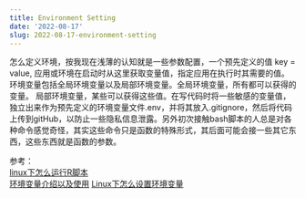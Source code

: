 ```yaml
---
title: Environment Setting
date: '2022-08-17'
slug: 2022-08-17-environment-setting
---
```


怎么定义环境，按我现在浅薄的认知就是一些参数配置，一个预先定义的值 key = value, 应用或环境在启动时从这里获取变量值，指定应用在执行时其需要的值。环境变量包括全局环境变量以及局部环境变量。全局环境变量，所有都可以获得的变量。 局部环境变量，某些可以获得这些值。在写代码时将一些敏感的变量值，独立出来作为预先定义的环境变量文件.env，并将其放入.gitignore，然后将代码上传到gitHub，以防止一些隐私信息泄露。另外初次接触bash脚本的人总是对各种命令感觉奇怪，其实这些命令只是函数的特殊形式，其后面可能会接一些其它东西，这些东西就是函数的参数。

参考：  
[linux下怎么运行R脚本](http://www.cureffi.org/2014/01/15/running-r-batch-mode-linux/)  
[环境变量介绍以及使用](https://medium.com/chingu/an-introduction-to-environment-variables-and-how-to-use-them-f602f66d15fa)
[Linux下怎么设置环境变量](https://www.serverlab.ca/tutorials/linux/administration-linux/how-to-set-environment-variables-in-linux/)
